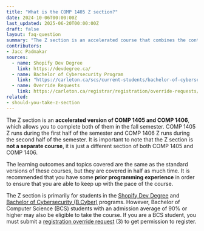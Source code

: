 ```yaml
---
title: "What is the COMP 1405 Z section?"
date: 2024-10-06T00:00:00Z
last_updated: 2025-06-20T00:00:00Z
draft: false
layout: faq-question
summary: "The Z section is an accelerated course that combines the content of COMP 1405 and COMP 1406 into a single term."
contributors:
- Jacc Padmakar
sources:
  - name: Shopify Dev Degree
    link: https://devdegree.ca/
  - name: Bachelor of Cybersecurity Program
    link: "https://carleton.ca/scs/current-students/bachelor-of-cybersecurity/bcyber-courses-and-registration/"
  - name: Override Requests
    link: https://carleton.ca/registrar/registration/override-requests/
related:
- should-you-take-z-section
---
```


The Z section is an **accelerated version of COMP 1405 and COMP 1406**, which allows you to complete both of them in the fall semester. COMP 1405 Z runs during the first half of the semester and COMP 1406 Z runs during the second half of the semester. It is important to note that the Z section is **not a separate course**, it is just a different section of both COMP 1405 and COMP 1406.

The learning outcomes and topics covered are the same as the standard versions of these courses, but they are covered in half as much time. It is recommended that you have some **prior programming experience** in order to ensure that you are able to keep up with the pace of the course.

The Z section is primarily for students in the [Shopify Dev Degree](https://devdegree.ca/) and [Bachelor of Cybersecurity (B.Cyber)](https://carleton.ca/scs/current-students/bachelor-of-cybersecurity/bcyber-courses-and-registration/) programs. However, Bachelor of Computer Science (BCS) students with an admission average of 90% or higher may also be eligible to take the course. If you are a BCS student, you must submit a [registration override request](https://carleton.ca/registration/override-requests/) (3) to get permission to register.

